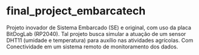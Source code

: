# final_project_embarcatech
Projeto inovador de Sistema Embarcado (SE) e original, com uso da placa BitDogLab (RP2040). Tal projeto busca simular a atuação de um sensor DHT11 (umidade e temperatura) para auxílio nas atividades agrícolas. Com Conectividade em um sistema remoto de monitoramento dos dados.
